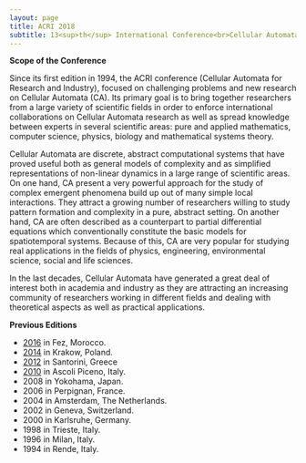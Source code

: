 ```yaml
---
layout: page
title: ACRI 2018
subtitle: 13<sup>th</sup> International Conference<br>Cellular Automata for Research and Industry
---
```


**Scope of the Conference**

Since its first edition in 1994, the ACRI conference (Cellular Automata for Research and Industry), focused on challenging problems and new research on Cellular Automata (CA). Its primary goal is to bring together researchers from a large variety of scientific fields in order to enforce international collaborations on Cellular Automata research as well as spread knowledge between experts in several scientific areas: pure and applied mathematics, computer science, physics, biology and mathematical systems theory.

Cellular Automata are discrete, abstract computational systems that have proved useful both as general models of complexity and as simplified representations of non-linear dynamics in a large range of scientific areas. On one hand, CA present a very powerful approach for the study of complex emergent phenomena build up out of many simple local interactions. They attract a growing number of researchers willing to study pattern formation and complexity in a pure, abstract setting. On another hand, CA are often described as a counterpart to partial differential equations which conventionally constitute the basic models for spatiotemporal systems. Because of this, CA are very popular for studying real applications in the fields of physics, engineering, environmental science, social and life sciences.

In the last decades, Cellular Automata have generated a great deal of interest both in academia and industry as they are attracting an increasing community of researchers working in different fields and dealing with theoretical aspects as well as practical applications.

**Previous Editions**

- [2016](http://acri2016.complexworld.net) in Fez, Morocco. [<i class="fa fa-book" aria-hidden="true"></i>](http://www.springer.com/us/book/978-3-319-44364-5)
- [2014](http://www.acri2014.agh.edu.pl/doku.php) in Krakow, Poland. [<i class="fa fa-book" aria-hidden="true"></i>](http://www.springer.com/us/book/9783319115191)
- [2012](http://acri2012.duth.gr) in Santorini, Greece [<i class="fa fa-book" aria-hidden="true"></i>](http://www.springer.com/us/book/9783642333491)
- [2010](http://www.acri2010.disco.unimib.it) in Ascoli Piceno, Italy. [<i class="fa fa-book" aria-hidden="true"></i>]()
- 2008 in Yokohama, Japan. [<i class="fa fa-book" aria-hidden="true"></i>](http://www.springer.com/us/book/9783642159787)
- 2006 in Perpignan, France. [<i class="fa fa-book" aria-hidden="true"></i>](http://www.springer.com/us/book/9783540409298)
- 2004 in Amsterdam, The Netherlands. [<i class="fa fa-book" aria-hidden="true"></i>](http://www.springer.com/us/book/9783540235965)
- 2002 in Geneva, Switzerland. [<i class="fa fa-book" aria-hidden="true"></i>](http://www.springer.com/us/book/9783540443049)
- 2000 in Karlsruhe, Germany. [<i class="fa fa-book" aria-hidden="true"></i>](http://www.springer.com/in/book/9781852333881)
- 1998 in Trieste, Italy. [<i class="fa fa-book" aria-hidden="true"></i>](http://www.springer.com/in/book/9781852330484)
- 1996 in Milan, Italy. [<i class="fa fa-book" aria-hidden="true"></i>](http://www.springer.com/us/book/9783540760917)
- 1994 in Rende, Italy.
